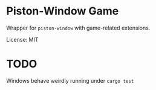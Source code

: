 # Piston-Window Game

Wrapper for `piston-window` with game-related extensions.

License: MIT

# TODO

Windows behave weirdly running under `cargo test`